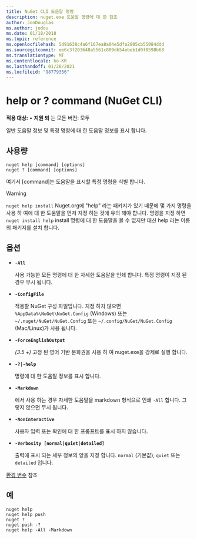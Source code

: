 ```yaml
---
title: NuGet CLI 도움말 명령
description: nuget.exe 도움말 명령에 대 한 참조
author: JonDouglas
ms.author: jodou
ms.date: 01/18/2018
ms.topic: reference
ms.openlocfilehash: 5d91638c4a6f167ea8a04e5dfa2905cb55084ddd
ms.sourcegitcommit: ee6c3f203648a5561c809db54ebeb1d0f0598b68
ms.translationtype: MT
ms.contentlocale: ko-KR
ms.lasthandoff: 01/26/2021
ms.locfileid: "98779356"
---
```

# <a name="help-or--command-nuget-cli"></a>help or ? command (NuGet CLI)

**적용 대상:** &bullet; **지원 되** 는 모든 버전: 모두

일반 도움말 정보 및 특정 명령에 대 한 도움말 정보를 표시 합니다.

## <a name="usage"></a>사용량

```cli
nuget help [command] [options]
nuget ? [command] [options]
```

여기서 [command]는 도움말을 표시할 특정 명령을 식별 합니다.

> [!Warning]
>  `nuget help install` Nuget.org에 "help" 라는 패키지가 있기 때문에 몇 가지 명령을 사용 하 여에 대 한 도움말을 먼저 지정 하는 것에 유의 해야 합니다. 명령을 지정 하면 `nuget install help` install 명령에 대 한 도움말을 볼 수 없지만 대신 help 라는 이름의 패키지를 설치 합니다.

## <a name="options"></a>옵션

- **`-All`**

  사용 가능한 모든 명령에 대 한 자세한 도움말을 인쇄 합니다. 특정 명령이 지정 된 경우 무시 됩니다.

- **`-ConfigFile`**

  적용할 NuGet 구성 파일입니다. 지정 하지 않으면 `%AppData%\NuGet\NuGet.Config` (Windows) 또는 `~/.nuget/NuGet/NuGet.Config` 또는 `~/.config/NuGet/NuGet.Config` (Mac/Linux)가 사용 됩니다.

- **`-ForceEnglishOutput`**

  *(3.5 +)* 고정 된 영어 기반 문화권을 사용 하 여 nuget.exe을 강제로 실행 합니다.

- **`-?|-help`**

  명령에 대 한 도움말 정보를 표시 합니다.

- **`-Markdown`**

  에서 사용 하는 경우 자세한 도움말을 markdown 형식으로 인쇄 `-All` 합니다. 그렇지 않으면 무시 됩니다.

- **`-NonInteractive`**

  사용자 입력 또는 확인에 대 한 프롬프트를 표시 하지 않습니다.

- **`-Verbosity [normal|quiet|detailed]`**

  출력에 표시 되는 세부 정보의 양을 지정 합니다. `normal` (기본값), `quiet` 또는 `detailed` 입니다.

[환경 변수](cli-ref-environment-variables.md) 참조

## <a name="examples"></a>예

```cli
nuget help
nuget help push
nuget ?
nuget push -?
nuget help -All -Markdown
```
